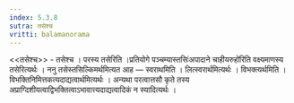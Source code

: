 ```yaml
---
index: 5.3.8
sutra: तसेश्च
vritti: balamanorama
---
```


<<तसेश्च>> - तसेश्च । परस्य तसेरिति ।प्रतियोगे पञ्चम्यास्तसिः॑अपादाने चाहीयरुहो॑रिति वक्ष्यमाणस्य तसेरित्यर्थः । ननु तसेस्तसिल्किमर्थमित्यत आह — स्वराथमिति । लित्स्वरार्थमित्यर्थः । विभक्त्यर्थमिति । विभक्तिनिमित्तकत्यदाद्यत्वार्थमित्यर्थः । अन्यथा परत्वात्तसौ कृते तस्य अप्राग्दिशीयत्वाद्विभक्तित्वाऽभावात्त्यदाद्यत्वादिकं न स्यादित्यर्थः । 